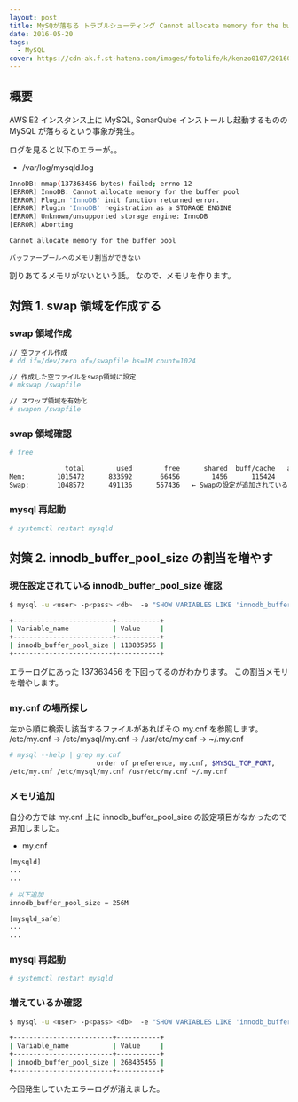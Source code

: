 ```yaml
---
layout: post
title: MySQが落ちる トラブルシューティング Cannot allocate memory for the buffer pool
date: 2016-05-20
tags:
  - MySQL
cover: https://cdn-ak.f.st-hatena.com/images/fotolife/k/kenzo0107/20160520/20160520103201.jpg
---
```


## 概要

AWS E2 インスタンス上に MySQL, SonarQube インストールし起動するものの
MySQL が落ちるという事象が発生。

ログを見ると以下のエラーが。。

- /var/log/mysqld.log

```sh
InnoDB: mmap(137363456 bytes) failed; errno 12
[ERROR] InnoDB: Cannot allocate memory for the buffer pool
[ERROR] Plugin 'InnoDB' init function returned error.
[ERROR] Plugin 'InnoDB' registration as a STORAGE ENGINE
[ERROR] Unknown/unsupported storage engine: InnoDB
[ERROR] Aborting
```

```
Cannot allocate memory for the buffer pool

バッファープールへのメモリ割当ができない
```

割りあてるメモリがないという話。
なので、メモリを作ります。

## 対策 1. swap 領域を作成する

### swap 領域作成

```sh
// 空ファイル作成
# dd if=/dev/zero of=/swapfile bs=1M count=1024

// 作成した空ファイルをswap領域に設定
# mkswap /swapfile

// スワップ領域を有効化
# swapon /swapfile
```

### swap 領域確認

```sh
# free

              total        used        free      shared  buff/cache   available
Mem:        1015472      833592       66456        1456      115424       54708
Swap:       1048572      491136      557436   ← Swapの設定が追加されていることを確認
```

### mysql 再起動

```sh
# systemctl restart mysqld
```

## 対策 2. innodb_buffer_pool_size の割当を増やす

### 現在設定されている innodb_buffer_pool_size 確認

```sh
$ mysql -u <user> -p<pass> <db>  -e "SHOW VARIABLES LIKE 'innodb_buffer_pool_size'"

+-------------------------+-----------+
| Variable_name           | Value     |
+-------------------------+-----------+
| innodb_buffer_pool_size | 118835956 |
+-------------------------+-----------+
```

エラーログにあった 137363456 を下回ってるのがわかります。
この割当メモリを増やします。

### my.cnf の場所探し

左から順に検索し該当するファイルがあればその my.cnf を参照します。
/etc/my.cnf → /etc/mysql/my.cnf → /usr/etc/my.cnf → ~/.my.cnf

```sh
# mysql --help | grep my.cnf
                      order of preference, my.cnf, $MYSQL_TCP_PORT,
/etc/my.cnf /etc/mysql/my.cnf /usr/etc/my.cnf ~/.my.cnf
```

### メモリ追加

自分の方では
my.cnf 上に innodb_buffer_pool_size の設定項目がなかったので
追加しました。

- my.cnf

```sh
[mysqld]
...
...

# 以下追加
innodb_buffer_pool_size = 256M

[mysqld_safe]
...
...
```

### mysql 再起動

```sh
# systemctl restart mysqld
```

### 増えているか確認

```sh
$ mysql -u <user> -p<pass> <db>  -e "SHOW VARIABLES LIKE 'innodb_buffer_pool_size'"

+-------------------------+-----------+
| Variable_name           | Value     |
+-------------------------+-----------+
| innodb_buffer_pool_size | 268435456 |
+-------------------------+-----------+
```

今回発生していたエラーログが消えました。
